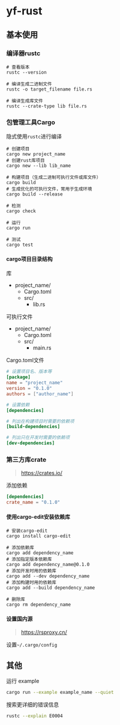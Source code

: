 # yf-rust

## 基本使用

### 编译器rustc

```shell
# 查看版本
rustc --version

# 编译生成二进制文件
rustc -o target_filename file.rs

# 编译生成库文件
rustc --crate-type lib file.rs
```

### 包管理工具Cargo

隐式使用`rustc`进行编译

```shell
# 创建项目
cargo new project_name
# 创建rust库项目
cargo new --lib lib_name

# 构建项目（生成二进制可执行文件或库文件）
cargo build
# 生成优化的可执行文件，常用于生成环境
cargo build --release

# 检测
cargo check

# 运行
cargo run

# 测试
cargo test
```

#### cargo项目目录结构

库

- project_name/
  - Cargo.toml
  - src/
    - lib.rs

可执行文件

- project_name/
  - Cargo.toml
  - src/
    - main.rs

Cargo.toml文件

```toml
# 设置项目名、版本等
[package]
name = "project_name"
version = "0.1.0"
authors = ["author_name"]

# 设置依赖
[dependencies]

# 列出在构建项目时需要的依赖项
[build-dependencies]

# 列出只在开发时需要的依赖项
[dev-dependencies]
```

### 第三方库crate

> https://crates.io/

添加依赖

```toml
[dependencies]
crate_name = "0.1.0"
```

#### 使用cargo-edit安装依赖库

```shell
# 安装cargo-edit
cargo install cargo-edit

# 添加依赖库
cargo add dependency_name
# 添加指定版本依赖库
cargo add dependency_name@0.1.0
# 添加开发时用的依赖库
cargo add --dev dependency_name
# 添加构建时用的依赖库
cargo add --build dependency_name

# 删除库
cargo rm dependency_name
```

#### 设置国内源

> https://rsproxy.cn/

设置`~/.cargo/config`

## 其他

运行 example 

```bash
cargo run --example example_name --quiet
```

搜索更详细的错误信息

```bash
rustc --explain E0004
```